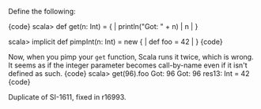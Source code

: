 Define the following:

{code}
scala> def get(n: Int) = {
     |   println("Got: " + n)
     |   n
     | }

scala> implicit def pimpInt(n: Int) = new {
     |   def foo = 42
     | }
{code}

Now, when you pimp your `get` function, Scala runs it twice, which is wrong. It seems as if the integer parameter becomes call-by-name even if it isn't defined as such.
{code}
scala> get(96).foo
Got: 96
Got: 96
res13: Int = 42
{code}

Duplicate of SI-1611, fixed in r16993.
